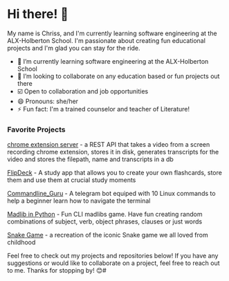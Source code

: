 # Hi there! 👋

My name is Chriss, and I'm currently learning software engineering at the ALX-Holberton School. I'm passionate about creating fun educational projects and I'm glad you can stay for the ride.

- 🔭 I’m currently learning software engineering at the ALX-Holberton School
- 👯 I’m looking to collaborate on any education based or fun projects out there
- ☑️ Open to collaboration and job opportunities
- 😄 Pronouns: she/her
- ⚡ Fun fact: I'm a trained counselor and teacher of Literature!

### Favorite Projects

[chrome extension server](https://github.com/chriss1525/chrome-extension-server) - a REST API that takes a video from a screen recording chrome extension, stores it in disk, generates transcripts for the video and stores the filepath, name and transcripts in a db

[FlipDeck](https://github.com/chriss1525/FlipDeck) - A study app that allows you to create your own flashcards, store them and use them at crucial study moments


[Commandline_Guru](https://github.com/chriss1525/Commandline_Guru) - A telegram bot equiped with 10 Linux commands to help a beginner learn how to navigate the terminal


[Madlib in Python](https://github.com/chriss1525/Madlib2) - Fun CLI madlibs game. Have fun creating random combinations of subject, verb, object phrases, clauses or just words


[Snake Game](https://github.com/chriss1525/Snake_Game) - a recreation of the iconic Snake game we all loved from childhood


Feel free to check out my projects and repositories below! If you have any suggestions or would like to collaborate on a project, feel free to reach out to me. Thanks for stopping by! 😊#

